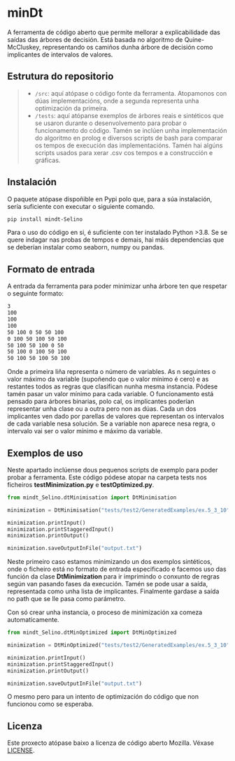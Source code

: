 # minDt
A ferramenta de código aberto que permite mellorar a explicabilidade das saídas das árbores de decisión. Está basada no algoritmo de Quine-McCluskey, representando os camiños dunha árbore de decisión como implicantes de intervalos de valores.

## Estrutura do repositorio

> - `/src`: aquí atópase o código fonte da ferramenta. Atopamonos con dúas implementacións, onde a segunda representa unha optimización da primeira.
> - `/tests`: aquí atópanse exemplos de árbores reais e sintéticos que se usaron durante o desenvolvemento para probar o funcionamento do código. Tamén se inclúen unha implementación do algoritmo en prolog e diversos scripts de bash para comparar os tempos de execución das implementacións. Tamén hai algúns scripts usados para xerar .csv cos tempos e a construcción e gráficas.

## Instalación

O paquete atópase dispoñible en Pypi polo que, para a súa instalación, sería suficiente con executar o siguiente comando.

```bash
pip install mindt-Selino
```

Para o uso do código en si, é suficiente con ter instalado Python >3.8. Se se quere indagar nas probas de tempos e demais, hai máis dependencias que se deberían instalar como seaborn, numpy ou pandas.

## Formato de entrada

A entrada da ferramenta para poder minimizar unha árbore ten que respetar o seguinte formato: 

```bash
3
100
100
100
50 100 0 50 50 100 
0 100 50 100 50 100 
50 100 50 100 0 50 
50 100 0 100 50 100 
50 100 50 100 50 100 
```

Onde a primeira liña representa o número de variables. As n seguintes o valor máximo da variable (supoñendo que o valor mínimo é cero) e as restantes todos as regras que clasifican nunha mesma instancia. Pódese tamén pasar un valor mínimo para cada variable. O funcionamento está pensado para árbores binarias, polo cal, os implicantes poderían representar unha clase ou a outra pero non as dúas. Cada un dos implicantes ven dado por parellas de valores que representan os intervalos de cada variable nesa solución. Se a variable non aparece nesa regra, o intervalo vai ser o valor mínimo e máximo da variable.



## Exemplos de uso

Neste apartado inclúense dous pequenos scripts de exemplo para poder probar a ferramenta. Este código pódese atopar na carpeta tests nos ficheiros **testMinimization.py** e **testOptimized.py**.

```python
from mindt_Selino.dtMinimisation import DtMinimisation

minimization = DtMinimisation("tests/test2/GeneratedExamples/ex.5_3_10")

minimization.printInput()
minimization.printStaggeredInput()
minimization.printOutput()

minimization.saveOutputInFile("output.txt")
```
Neste primeiro caso estamos minimizando un dos exemplos sintéticos, onde o ficheiro está no formato de entrada especificado e facemos uso das función da clase **DtMinimization** para ir imprimindo o conxunto de regras según van pasando fases da execución. Tamén se pode usar a saída, representada como unha lista de implicantes. Finalmente gardase a saída no path que se lle pasa como parámetro. 

Con só crear unha instancia, o proceso de minimización xa comeza automaticamente.

```python
from mindt_Selino.dtMinOptimized import DtMinOptimized

minimization = DtMinOptimized("tests/test2/GeneratedExamples/ex.5_3_10")

minimization.printInput()
minimization.printStaggeredInput()
minimization.printOutput()

minimization.saveOutputInFile("output.txt")
```

O mesmo pero para un intento de optimización do código que non funcionou como se esperaba.


## Licenza

Este proxecto atópase baixo a licenza de código aberto Mozilla. Véxase [LICENSE](https://github.com/AbelJuncal/DTMinimisation/blob/main/LICENSE).
